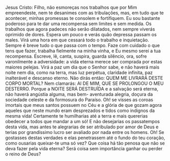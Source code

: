 Jesus Cristo: Filho, não esmoreças nos trabalhos que por Mim empreendeste, nem te desanimes com as tribulações, mas, em tudo que te acontecer, minhas promessas te consolem e fortifiquem. Eu sou bastante poderoso para te dar uma recompensa sem limites e sem medida. Os trabalhos que agora padeces não serão dilatados, nem sempre viverás oprimido de dores. Espera um pouco e verás quão depressa passam os males. Virá uma hora em que cessará todo o trabalho e inquietação. Sempre é breve tudo o que passa com o tempo. Faze com cuidado o que tens que fazer, trabalha fielmente na minha vinha, e Eu mesmo serei a tua recompensa. Escreve, lê, canta, suspira, guarda silêncio, ora, sofre varonilmente a adversidade: a vida eterna merece ser comprada por estas maiores pelejas. Virá a paz um dia que o Senhor sabe, e não haverá mais noite nem dia, como na terra, mas luz perpétua, claridade infinita, paz inalterável e descanso eterno. Não dirás então: QUEM ME LIVRARÁ DESTE CORPO MORTAL? Nem clamarás: AI DE MIM, QUE SE PROLONGOU O MEU DESTERRO. Porque a NOITE SERÁ DESTRUÍDA e a salvação será eterna, não haverá angústia alguma, mas bem- aventurada alegria, doçura da sociedade celeste e da formosura do Paraíso. Oh! se visses as coroas imortais que meus santos possuem no Céu e a glória de que gozam agora aqueles que neste mundo eram desprezados e tidos como indignos da mesma vida! Certamente te humilharias até a terra e mais quererias obedecer a todos que mandar a um só! E não desejarias os passatempos desta vida, mas antes te alegrarias de ser atribulado por amor de Deus e terias por grandíssimo lucro ser avaliado por nada entre os homens. Oh! Se gostasses destas verdades e elas penetrassem até o fundo do teu coração, como ousarias queixar-te uma só vez? Que coisa há tão penosa que não se deva fazer pela vida eterna? Será coisa sem importância ganhar ou perder o reino de Deus?